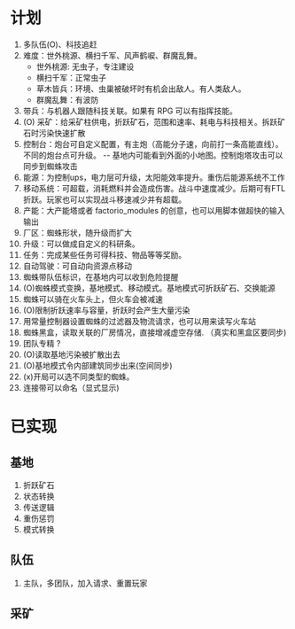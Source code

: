 计划
===
1. 多队伍(O)、科技追赶
2. 难度：世外桃源、横扫千军、风声鹤唳、群魔乱舞。
   - 世外桃源: 无虫子，专注建设
   - 横扫千军：正常虫子
   - 草木皆兵：环境、虫巢被破坏时有机会出敌人。有人类敌人。
   - 群魔乱舞：有波防
3. 带兵：与机器人跟随科技关联。如果有 RPG 可以有指挥技能。
4. (O) 采矿：给采矿柱供电，折跃矿石，范围和速率、耗电与科技相关。拆跃矿石时污染快速扩散
5. 控制台：炮台可自定义配置，有主炮（高能分子速，向前打一条高能直线）。不同的炮台点可升级。
   -- 基地内可能看到外面的小地图。控制炮塔攻击可以同步到蜘蛛攻击
6. 能源：为控制ups，电力层可升级，太阳能效率提升。重伤后能源系统不工作
7. 移动系统：可超载，消耗燃料并会造成伤害。战斗中速度减少。后期可有FTL折跃。玩家也可以实现战斗移速减少并有超载。
8. 产能：大产能塔或者 factorio_modules 的创意，也可以用脚本做超快的输入输出
9. 厂区：蜘蛛形状，随升级而扩大
10. 升级：可以做成自定义的科研条。
11. 任务：完成某些任务可得科技、物品等等奖励。
12. 自动驾驶：可自动向资源点移动
13. 蜘蛛带队伍标识，在基地内可以收到危险提醒
14. (O)蜘蛛模式变换，基地模式、移动模式。基地模式可折跃矿石、交换能源
15. 蜘蛛可以骑在火车头上，但火车会被减速
16. (O)限制折跃速率与容量，折跃时会产生大量污染
18. 用常量控制器设置蜘蛛的过滤器及物流请求，也可以用来读写火车站
19. 蜘蛛黑盒，读取关联的厂房情况，直接增减虚空存储. （真实和黑盒区要同步)
20. 团队专精 ?
21. (O)读取基地污染被扩散出去
22. (O)基地模式令内部建筑同步出来(空间同步)
23. (x)开局可以选不同类型的蜘蛛。
24. 连接带可以命名（显式显示)

已实现
===

基地
---
1. 折跃矿石
2. 状态转换
3. 传送逻辑
4. 重伤惩罚
5. 模式转换

队伍 
---
1. 主队，多团队，加入请求、重置玩家

采矿
---
